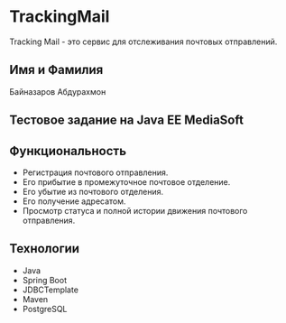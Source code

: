 # TrackingMail

Tracking Mail - это сервис для отслеживания почтовых отправлений.

## Имя и Фамилия
Байназаров Абдурахмон

## Тестовое задание на Java EE MediaSoft

## Функциональность
- Регистрация почтового отправления.
- Его прибытие в промежуточное почтовое отделение.
- Его убытие из почтового отделения.
- Его получение адресатом.
- Просмотр статуса и полной истории движения почтового отправления.

## Технологии
* Java
* Spring Boot
* JDBCTemplate
* Maven
* PostgreSQL
